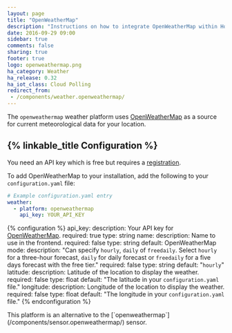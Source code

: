 ```yaml
---
layout: page
title: "OpenWeatherMap"
description: "Instructions on how to integrate OpenWeatherMap within Home Assistant."
date: 2016-09-29 09:00
sidebar: true
comments: false
sharing: true
footer: true
logo: openweathermap.png
ha_category: Weather
ha_release: 0.32
ha_iot_class: Cloud Polling
redirect_from:
 - /components/weather.openweathermap/
---
```


The `openweathermap` weather platform uses [OpenWeatherMap](http://openweathermap.org/) as a source for current meteorological data for your location.

## {% linkable_title Configuration %}

You need an API key which is free but requires a [registration](http://home.openweathermap.org/users/sign_up).

To add OpenWeatherMap to your installation, add the following to your `configuration.yaml` file:

```yaml
# Example configuration.yaml entry
weather:
  - platform: openweathermap
    api_key: YOUR_API_KEY
```

{% configuration %}
api_key:
  description: Your API key for [OpenWeatherMap](http://openweathermap.org/).
  required: true
  type: string
name:
  description: Name to use in the frontend.
  required: false
  type: string
  default: OpenWeatherMap
mode:
  description: "Can specify `hourly`, `daily` of `freedaily`. Select `hourly` for a three-hour forecast, `daily` for daily forecast or `freedaily` for a five days forecast with the free tier."
  required: false
  type: string
  default: "`hourly`"
latitude:
  description: Latitude of the location to display the weather.
  required: false
  type: float
  default: "The latitude in your `configuration.yaml` file."
longitude:
  description: Longitude of the location to display the weather.
  required: false
  type: float
  default: "The longitude in your `configuration.yaml` file."
{% endconfiguration %}

<p class='note'>
This platform is an alternative to the [`openweathermap`](/components/sensor.openweathermap/) sensor.
</p>
